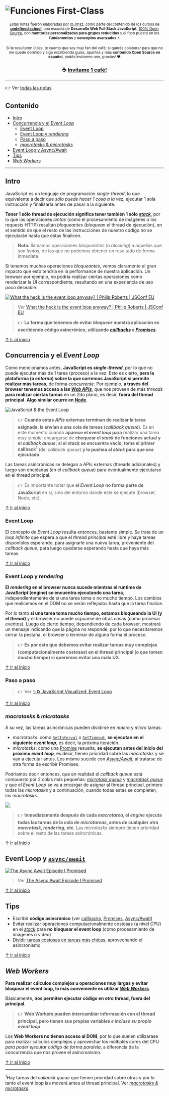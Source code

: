 # ![Funciones _First-Class_](https://i.imgur.com/CwGrO3W.png)

<div align="center">  
  <p align="center">
  <sub>
    Estas notas fueron elaboradas por <a href="https://twitter.com/_nhsz" target="_blank" rel="noreferrer noopener">@_nhsz</a>, como parte del contenido de los cursos de <a href="https://undefinedschool.io/" target="_blank" rel="noreferrer noopener"><strong>undefined school</strong></a>, una escuela de <strong>Desarrollo Web Full Stack JavaScript</strong>, <a href="https://github.com/undefinedschool/" target="_blank" rel="noreferrer noopener">100% Open Source</a>, con <strong>mentorías personalizadas para grupos reducidos</strong> y el foco puesto en los <strong>fundamentos</strong> y <strong>conceptos avanzados</strong> ⚡
  </sub>
  </p>
  
  <p align="center">
  <sub>
    Si te resultaron útiles, te cuento que soy muy fan del café; si querés colaborar para que no me quede dormido y siga escribiendo guías, apuntes y más <strong>contenido Open Source en español</strong>, podés invitarme uno, gracias! ❤️
  </sub>
  </p>
  
  <h3 align="center">
  ☕ 
  <a mp-mode="dftl" href="https://www.mercadopago.com.ar/checkout/v1/redirect?pref_id=243772354-b32a750f-2505-41c1-8e5e-9dcdb4536593" name="MP-payButton" class='blue-ar-l-rn-none'>
    <strong>Invitame 1 café!</strong>
  </a>
  </h3>
  <hr>
</div>

👉 Ver [todas las notas](https://github.com/undefinedschool/notes)

## Contenido

- [Intro](https://github.com/undefinedschool/notes-event-loop#intro)
- [Concurrencia y el _Event Loop_](https://github.com/undefinedschool/notes-event-loop#concurrencia-y-el-event-loop)
  - [Event Loop](https://github.com/undefinedschool/notes-event-loop#event-loop)
  - [Event Loop y _rendering_](https://github.com/undefinedschool/notes-event-loop#event-loop-y-rendering)
  - [Paso a paso](https://github.com/undefinedschool/notes-event-loop#paso-a-paso)
  - [_macrotasks_ & _microtasks_](https://github.com/undefinedschool/notes-event-loop#macrotasks--microtasks)
- [Event Loop y Async/Await](https://github.com/undefinedschool/notes-event-loop#event-loop-y-asyncawait)
- [Tips](https://github.com/undefinedschool/notes-event-loop#tips)
- [_Web Workers_](https://github.com/undefinedschool/notes-event-loop#web-workers)

---

## Intro

JavaScript es un lenguaje de programación _single-thread_, lo que equivalente a decir que _sólo puede hacer 1 cosa a la vez_, ejecutar 1 sola instrucción y finalizarla antes de pasar a la siguiente.

**Tener 1 sólo thread de ejecución significa tener también 1 sólo [_stack_](https://www.youtube.com/watch?v=W8AeMrVtFLY)**, por lo que las operaciones _lentas_ (como el procesamiento de imágenes o los requests HTTP) resultan _bloqueantes_ (_bloquean_ el thread de ejecución), en el sentido de que el resto de las instrucciones de nuestro código no se ejecutarán hasta que estas finalicen.

> **Nota:** llamamos operaciones _bloqueantes_ (o _blocking_) a aquellas que son _lentas_, de las que no podemos obtener un resultado de forma inmediata

Si tenemos muchas operaciones _bloqueantes_, vemos claramente el gran impacto que esto tendría en la performance de nuestra aplicación. Un browser por ejemplo, no podría realizar ciertas operaciones como renderizar la UI correspondiente, resultando en una experiencia de uso poco deseable.

[![What the heck is the event loop anyway? | Philip Roberts | JSConf EU](https://img.youtube.com/vi/8aGhZQkoFbQ/0.jpg)](https://www.youtube.com/watch?v=8aGhZQkoFbQ)
> Ver [What the heck is the event loop anyway? | Philip Roberts | JSConf EU](https://www.youtube.com/watch?v=8aGhZQkoFbQ)

> 👉 **La forma que tenemos de evitar _bloquear_ nuestra aplicación es escribiendo código asincrónico, utilizando [_callbacks_](https://github.com/undefinedschool/notes-callbacks) o [_Promises_](https://github.com/undefinedschool/notes-es6-promises)**.

[↑ Ir al inicio](https://github.com/undefinedschool/notes-event-loop#contenido)

## Concurrencia y el _Event Loop_

Como mencionamos antes, **JavaScript es _single-thread_**, por lo que no puede ejecutar más de 1 tarea (proceso) a la vez. Esto es cierto, **pero la plataforma (o _entorno_) sobre la que corremos JavaScript si permite realizar más tareas**, de forma [_concurrente_](https://www.youtube.com/watch?v=kMr3mF71Kp4). Por ejemplo, **a través del browser tenemos acceso a las [_Web APIs_](https://developer.mozilla.org/en-US/docs/Web/API)**, que nos proveen de más _threads_ **para realizar ciertas tareas** en un 2do plano, es decir, **fuera del thread principal**. **Algo similar ocurre en [Node](https://nodejs.org/uk/docs/guides/dont-block-the-event-loop/)**.

![JavaScript & the Event Loop](https://d6vdma9166ldh.cloudfront.net/media/images/9aacbcd0-44c5-45e1-b3eb-be84a2eb99d8.png)

> 👉 **Cuando estas _APIs_ externas terminan de realizar la tarea asignada, la envían a una cola de tareas (_callback queue_)**. Es en este momento cuando **aparece el _event loop_ para** realizar una tarea muy simple: encargarse de **chequear el _stack_ de funciones actual y el _callback queue_; si el _stack_ se encuentra vacío, toma el primer callback<sup>1</sup>** (del _callback queue_) **y lo pushea al _stack_ para que sea ejecutado**.

Las tareas asincrónicas se delegan a APIs externas (threads adicionales) y luego son encoladas (en el _callback queue_) para eventualmente ejecutarse en el thread principal.

> 👉 Es importante notar que **el _Event Loop_ no forma parte de JavaScript** en si, sino del entorno donde este se ejecute (browser, Node, etc).

[↑ Ir al inicio](https://github.com/undefinedschool/notes-event-loop#contenido)

### Event Loop

El concepto de _Event Loop_ resulta entonces, bastante simple. Se trata de un _loop infinito_ que espera a que el _thread principal_ esté libre y haya tareas disponibles esperando, para asignarle una nueva tarea, proveniente del _callback queue_, para luego quedarse esperando hasta que haya más tareas.

[↑ Ir al inicio](https://github.com/undefinedschool/notes-event-loop#contenido)

### Event Loop y _rendering_

**El _rendering_ en el browser nunca sucede mientras el runtime de JavaScript (engine) se encuentra ejecutando una tarea**, independientemente de si una tarea toma o no mucho tiempo. Los cambios que realicemos en el DOM no se verán reflejados hasta que la tarea finalice.

Por lo tanto **si una tarea toma mucho tiempo, estamos bloqueando la UI (y el _thread_)** y el browser no puede ocpuarse de otras cosas (como procesar eventos). Luego de cierto tiempo, dependiendo de cada browser, mostrará un mensaje indicando que la página no responde, por lo que necesitaremos cerrar la pestaña, el browser o terminar de alguna forma el proceso. 

> 👉 **Es por esto que debemos evitar realizar tareas muy complejas (computacionalmente costosas) en el thread principal (o que tomen mucho tiempo) si queremos evitar una mala UX**.

[↑ Ir al inicio](https://github.com/undefinedschool/notes-event-loop#contenido)

### Paso a paso

> 👉 Ver [✨♻️ JavaScript Visualized: Event Loop](https://dev.to/lydiahallie/javascript-visualized-event-loop-3dif)

[↑ Ir al inicio](https://github.com/undefinedschool/notes-event-loop#contenido)

### _macrotasks_ & _microtasks_

A su vez, las tareas asincrónicas pueden dividirse en _macro_ y _micro_ tareas:

- _macrotasks_: como [`SetInterval`](https://developer.mozilla.org/en-US/docs/Learn/JavaScript/Asynchronous/Timeouts_and_intervals#setInterval) o [`SetTimeout`](https://developer.mozilla.org/en-US/docs/Learn/JavaScript/Asynchronous/Timeouts_and_intervals#setTimeout), **se ejecutan en el siguiente _event loop_**, es decir, la próxima iteración.
- _microtasks_: como una [Promise](https://github.com/undefinedschool/notes-es6-promises) resuelta, **se ejecutan antes del inicio del próximo _event loop_**, es decir, tienen prioridad sobre las _macrotasks_ y se van a ejecutar antes. Los mismo sucede con [_Async/Await_](https://github.com/undefinedschool/notes-es2017-async-await/), al tratarse de otra forma de escribir Promises.

Podríamos decir entonces, que en realidad el _callback queue_ está compuesto por 2 colas más pequeñas: [_microtask queue_](https://javascript.info/microtask-queue) y [_macrotask queue_](https://javascript.info/event-loop#macrotasks-and-microtasks) y que el _Event Loop_ se va a encargar de asignar al thread principal, primero todas las _microtasks_ y a continuación, cuando todas estas se completen, las _macrotasks_.

![](https://i.imgur.com/YfUpNlJ.png)

> 👉 **Inmediatamente después de cada _macrotarea_, el _engine_ ejecuta todas las tareas de la cola de _microtareas_, antes de cualquier otra _macrotask_, _rendering_, etc**. Las _microtasks_ siempre tienen prioridad sobre el resto de las tareas asincrónicas.

[↑ Ir al inicio](https://github.com/undefinedschool/notes-event-loop#contenido)

## Event Loop y [`async/await`](https://github.com/undefinedschool/notes-es2017-async-await)

[![The Async Await Episode I Promised](https://img.youtube.com/vi/vn3tm0quoqE/0.jpg)](https://www.youtube.com/watch?v=vn3tm0quoqE)
> Ver [The Async Await Episode I Promised](https://www.youtube.com/watch?v=vn3tm0quoqE)

[↑ Ir al inicio](https://github.com/undefinedschool/notes-event-loop#contenido)

## Tips

- Escribir **código asincrónico** (ver [callbacks](https://github.com/undefinedschool/notes-callbacks), [Promises](https://github.com/undefinedschool/notes-es6-promises), [Async/Await](https://github.com/undefinedschool/notes-es2017-async-await))
- Evitar realizar operaciones computacionalmente costosas (a nivel CPU) en el [_stack_](https://www.youtube.com/watch?v=W8AeMrVtFLY) para **no bloquear el event loop** (como procesamiento de imágenes o video)
- [Dividir tareas costosas en tareas más chicas](https://javascript.info/event-loop#use-case-1-splitting-cpu-hungry-tasks), aprovechando el asincronismo

[↑ Ir al inicio](https://github.com/undefinedschool/notes-event-loop#contenido)

## _Web Workers_

**Para realizar cálculos complejos u operaciones muy largas y evitar bloquear el event loop, lo más conveniente es utilizar [_Web Workers_](https://developer.mozilla.org/en-US/docs/Web/API/Web_Workers_API/Using_web_workers)**.

Básicamente, **nos permiten ejecutar código en otro thread, fuera del principal**.

> 👉 **Web Workers pueden intercambiar información con el thread principal, pero tienen sus propias variables _e incluso su propio event loop_**.

Los **Web Workers no tienen acceso al DOM**, por lo que suelen utilizarase para realizar cálculos complejos y aprovechar los múltiples cores del CPU _para poder ejecutar código de forma paralela_, a diferencia de la concurrencia que nos provee el asincronismo.

[↑ Ir al inicio](https://github.com/undefinedschool/notes-event-loop#contenido)

---

<sup>1</sup>Hay tareas del _callback queue_ que tienen prioridad sobre otras y por lo tanto el event loop las moverá antes al thread principal. Ver [_macrotasks & microtasks_](https://github.com/undefinedschool/notes-event-loop#macrotasks--microtasks).
